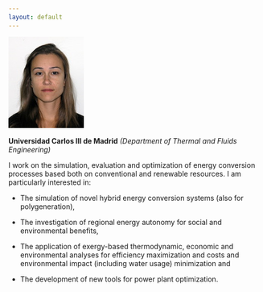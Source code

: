 ```yaml
---
layout: default
---
```


![Fontina Petrakopoulou](/files/fontina_profile.jpg)

**Universidad Carlos III de Madrid** *(Department of Thermal and Fluids Engineering)*


I work on the simulation, evaluation and optimization of energy conversion processes
based both on conventional and renewable resources.
I am particularly interested in:

- The simulation of novel hybrid energy conversion systems (also for polygeneration),

- The investigation of regional energy autonomy for social and environmental
benefits,

- The application of exergy-based thermodynamic, economic and environmental
analyses for efficiency maximization and costs and
environmental impact (including water usage) minimization and

- The development of new tools for power plant optimization.
